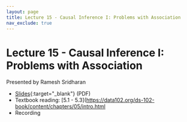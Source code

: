 ```yaml
---
layout: page
title: Lecture 15 - Causal Inference I: Problems with Association
nav_exclude: true
---
```


# Lecture 15 - Causal Inference I: Problems with Association

Presented by Ramesh Sridharan

- [Slides](https://docs.google.com/presentation/d/1f5JPNCCjAIUsU_E5YRa_DgnRi1ryphC6jqM7JoyndKA/edit?usp=sharing){:target="_blank"} (PDF)
- Textbook reading: [5.1 - 5.3](https://data102.org/ds-102-book/content/chapters/05/intro.html
- Recording
